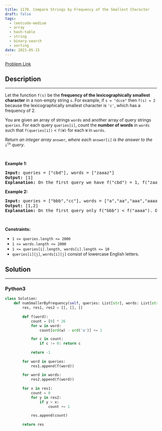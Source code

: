 ```yaml
---
title: 1170. Compare Strings by Frequency of the Smallest Character
draft: false
tags: 
  - leetcode-medium
  - array
  - hash-table
  - string
  - binary-search
  - sorting
date: 2021-05-15
---
```


[Problem Link](https://leetcode.com/problems/compare-strings-by-frequency-of-the-smallest-character/)

## Description

---
<p>Let the function <code>f(s)</code> be the <strong>frequency of the lexicographically smallest character</strong> in a non-empty string <code>s</code>. For example, if <code>s = &quot;dcce&quot;</code> then <code>f(s) = 2</code> because the lexicographically smallest character is <code>&#39;c&#39;</code>, which has a frequency of 2.</p>

<p>You are given an array of strings <code>words</code> and another array of query strings <code>queries</code>. For each query <code>queries[i]</code>, count the <strong>number of words</strong> in <code>words</code> such that <code>f(queries[i])</code> &lt; <code>f(W)</code> for each <code>W</code> in <code>words</code>.</p>

<p>Return <em>an integer array </em><code>answer</code><em>, where each </em><code>answer[i]</code><em> is the answer to the </em><code>i<sup>th</sup></code><em> query</em>.</p>

<p>&nbsp;</p>
<p><strong class="example">Example 1:</strong></p>

<pre>
<strong>Input:</strong> queries = [&quot;cbd&quot;], words = [&quot;zaaaz&quot;]
<strong>Output:</strong> [1]
<strong>Explanation:</strong> On the first query we have f(&quot;cbd&quot;) = 1, f(&quot;zaaaz&quot;) = 3 so f(&quot;cbd&quot;) &lt; f(&quot;zaaaz&quot;).
</pre>

<p><strong class="example">Example 2:</strong></p>

<pre>
<strong>Input:</strong> queries = [&quot;bbb&quot;,&quot;cc&quot;], words = [&quot;a&quot;,&quot;aa&quot;,&quot;aaa&quot;,&quot;aaaa&quot;]
<strong>Output:</strong> [1,2]
<strong>Explanation:</strong> On the first query only f(&quot;bbb&quot;) &lt; f(&quot;aaaa&quot;). On the second query both f(&quot;aaa&quot;) and f(&quot;aaaa&quot;) are both &gt; f(&quot;cc&quot;).
</pre>

<p>&nbsp;</p>
<p><strong>Constraints:</strong></p>

<ul>
	<li><code>1 &lt;= queries.length &lt;= 2000</code></li>
	<li><code>1 &lt;= words.length &lt;= 2000</code></li>
	<li><code>1 &lt;= queries[i].length, words[i].length &lt;= 10</code></li>
	<li><code>queries[i][j]</code>, <code>words[i][j]</code> consist of lowercase English letters.</li>
</ul>


## Solution

---
### Python3
``` py title='compare-strings-by-frequency-of-the-smallest-character'
class Solution:
    def numSmallerByFrequency(self, queries: List[str], words: List[str]) -> List[int]:
        res, res1, res2 = [], [], []
        
        def f(word):
            count = [0] * 26
            for w in word:
                count[ord(w) - ord('a')] += 1

            for c in count:
                if c != 0: return c
            
            return -1
            
        for word in queries:
            res1.append(f(word))
        
        for word in words:
            res2.append(f(word))
        
        for x in res1:
            count = 0
            for y in res2:
                if y > x:
                    count += 1
            
            res.append(count)
        
        return res
        
        
            
```

